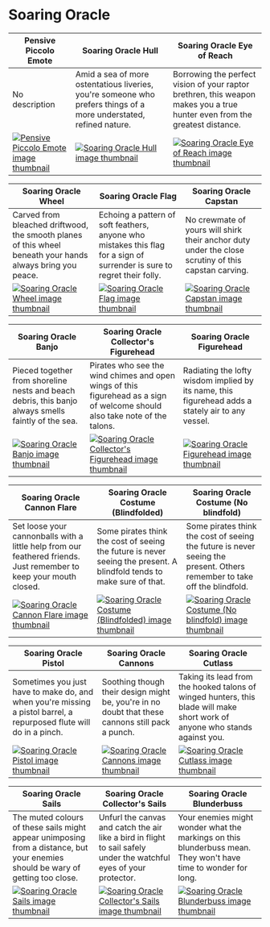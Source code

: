 # Soaring Oracle

| Pensive Piccolo Emote | Soaring Oracle Hull | Soaring Oracle Eye of Reach |
| --------------------- | ------------------- | --------------------------- |
| No description | Amid a sea of more ostentatious liveries, you're someone who prefers things of a more understated, refined nature. | Borrowing the perfect vision of your raptor brethren, this weapon makes you a true hunter even from the greatest distance. |
| [![Pensive Piccolo Emote image thumbnail](https://seaofthieves.wiki.gg/images/7/7e/Pensive_Piccolo_Emote.png)](https://seaofthieves.wiki.gg/wiki/Pensive_Piccolo_Emote) | [![Soaring Oracle Hull image thumbnail](https://seaofthieves.wiki.gg/images/8/81/Soaring_Oracle_Hull.png)](https://seaofthieves.wiki.gg/wiki/Soaring_Oracle_Hull) | [![Soaring Oracle Eye of Reach image thumbnail](https://seaofthieves.wiki.gg/images/7/7a/Soaring_Oracle_Eye_of_Reach.png)](https://seaofthieves.wiki.gg/wiki/Soaring_Oracle_Eye_of_Reach) |

| Soaring Oracle Wheel | Soaring Oracle Flag | Soaring Oracle Capstan |
| -------------------- | ------------------- | ---------------------- |
| Carved from bleached driftwood, the smooth planes of this wheel beneath your hands always bring you peace. | Echoing a pattern of soft feathers, anyone who mistakes this flag for a sign of surrender is sure to regret their folly. | No crewmate of yours will shirk their anchor duty under the close scrutiny of this capstan carving. |
| [![Soaring Oracle Wheel image thumbnail](https://seaofthieves.wiki.gg/images/8/88/Soaring_Oracle_Wheel.png)](https://seaofthieves.wiki.gg/wiki/Soaring_Oracle_Wheel) | [![Soaring Oracle Flag image thumbnail](https://seaofthieves.wiki.gg/images/3/31/Soaring_Oracle_Flag.png)](https://seaofthieves.wiki.gg/wiki/Soaring_Oracle_Flag) | [![Soaring Oracle Capstan image thumbnail](https://seaofthieves.wiki.gg/images/e/ea/Soaring_Oracle_Capstan.png)](https://seaofthieves.wiki.gg/wiki/Soaring_Oracle_Capstan) |

| Soaring Oracle Banjo | Soaring Oracle Collector's Figurehead | Soaring Oracle Figurehead |
| -------------------- | ------------------------------------- | ------------------------- |
| Pieced together from shoreline nests and beach debris, this banjo always smells faintly of the sea. | Pirates who see the wind chimes and open wings of this figurehead as a sign of welcome should also take note of the talons. | Radiating the lofty wisdom implied by its name, this figurehead adds a stately air to any vessel. |
| [![Soaring Oracle Banjo image thumbnail](https://seaofthieves.wiki.gg/images/f/fa/Soaring_Oracle_Banjo.png)](https://seaofthieves.wiki.gg/wiki/Soaring_Oracle_Banjo) | [![Soaring Oracle Collector's Figurehead image thumbnail](https://seaofthieves.wiki.gg/images/e/e6/Soaring_Oracle_Collector%27s_Figurehead.png)](https://seaofthieves.wiki.gg/wiki/Soaring_Oracle_Collector's_Figurehead) | [![Soaring Oracle Figurehead image thumbnail](https://seaofthieves.wiki.gg/images/8/8d/Soaring_Oracle_Figurehead.png)](https://seaofthieves.wiki.gg/wiki/Soaring_Oracle_Figurehead) |

| Soaring Oracle Cannon Flare | Soaring Oracle Costume (Blindfolded) | Soaring Oracle Costume (No blindfold) |
| --------------------------- | ------------------------------------ | ------------------------------------- |
| Set loose your cannonballs with a little help from our feathered friends. Just remember to keep your mouth closed. | Some pirates think the cost of seeing the future is never seeing the present. A blindfold tends to make sure of that. | Some pirates think the cost of seeing the future is never seeing the present. Others remember to take off the blindfold. |
| [![Soaring Oracle Cannon Flare image thumbnail](https://seaofthieves.wiki.gg/images/8/82/Soaring_Oracle_Cannon_Flare.png)](https://seaofthieves.wiki.gg/wiki/Soaring_Oracle_Cannon_Flare) | [![Soaring Oracle Costume (Blindfolded) image thumbnail](https://seaofthieves.wiki.gg/images/f/fd/Soaring_Oracle_Costume_%28Blindfolded%29.png)](https://seaofthieves.wiki.gg/wiki/Soaring_Oracle_Costume_(Blindfolded)) | [![Soaring Oracle Costume (No blindfold) image thumbnail](https://seaofthieves.wiki.gg/images/2/2b/Soaring_Oracle_Costume_%28No_blindfold%29.png)](https://seaofthieves.wiki.gg/wiki/Soaring_Oracle_Costume_(No_blindfold)) |

| Soaring Oracle Pistol | Soaring Oracle Cannons | Soaring Oracle Cutlass |
| --------------------- | ---------------------- | ---------------------- |
| Sometimes you just have to make do, and when you're missing a pistol barrel, a repurposed flute will do in a pinch. | Soothing though their design might be, you're in no doubt that these cannons still pack a punch. | Taking its lead from the hooked talons of winged hunters, this blade will make short work of anyone who stands against you. |
| [![Soaring Oracle Pistol image thumbnail](https://seaofthieves.wiki.gg/images/8/8e/Soaring_Oracle_Pistol.png)](https://seaofthieves.wiki.gg/wiki/Soaring_Oracle_Pistol) | [![Soaring Oracle Cannons image thumbnail](https://seaofthieves.wiki.gg/images/1/18/Soaring_Oracle_Cannons.png)](https://seaofthieves.wiki.gg/wiki/Soaring_Oracle_Cannons) | [![Soaring Oracle Cutlass image thumbnail](https://seaofthieves.wiki.gg/images/3/31/Soaring_Oracle_Cutlass.png)](https://seaofthieves.wiki.gg/wiki/Soaring_Oracle_Cutlass) |

| Soaring Oracle Sails | Soaring Oracle Collector's Sails | Soaring Oracle Blunderbuss |
| -------------------- | -------------------------------- | -------------------------- |
| The muted colours of these sails might appear unimposing from a distance, but your enemies should be wary of getting too close. | Unfurl the canvas and catch the air like a bird in flight to sail safely under the watchful eyes of your protector. | Your enemies might wonder what the markings on this blunderbuss mean. They won't have time to wonder for long. |
| [![Soaring Oracle Sails image thumbnail](https://seaofthieves.wiki.gg/images/d/d5/Soaring_Oracle_Sails.png)](https://seaofthieves.wiki.gg/wiki/Soaring_Oracle_Sails) | [![Soaring Oracle Collector's Sails image thumbnail](https://seaofthieves.wiki.gg/images/f/fe/Soaring_Oracle_Collector%27s_Sails.png)](https://seaofthieves.wiki.gg/wiki/Soaring_Oracle_Collector's_Sails) | [![Soaring Oracle Blunderbuss image thumbnail](https://seaofthieves.wiki.gg/images/8/89/Soaring_Oracle_Blunderbuss.png)](https://seaofthieves.wiki.gg/wiki/Soaring_Oracle_Blunderbuss) |
